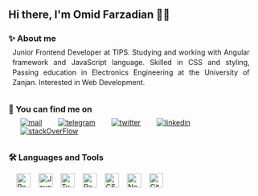 <div style="margin: 8px">
  <h2 style="margin: 0">Hi there, I'm Omid Farzadian 👋🏻</h2>
  <br />
  <section>
    <h3 style="margin: 8px 0"><strong>✨ About me</strong></h3>
    <p style="margin: 8px 8px; line-height: 20px; text-align: justify">
      Junior Frontend Developer at TIPS. Studying and working with Angular
      framework and JavaScript language. Skilled in CSS and styling, Passing
      education in Electronics Engineering at the University of Zanjan.
      Interested in Web Development.
    </p>
  </section>
  <br />
  <section>
    <h3 style="margin: 8px 0"><strong>🔗 You can find me on</strong></h3>
    <div
      style="display: flex; flex-wrap: wrap; flex-direction: row; margin: 8px"
    >
      <a href="mailto:farzadian.omid@gmail.com">
        <img
          src="https://img.shields.io/badge/Gmail-D14836?style=for-the-badge&logo=gmail&logoColor=white"
          alt="mail"
          style="margin: 0 1rem"
        />
      </a>
      <a href="https://telegram.me/omidfarzadian">
        <img
          src="https://img.shields.io/badge/Telegram-2CA5E0?style=for-the-badge&logo=telegram&logoColor=white"
          alt="telegram"
          style="margin: 0 1rem"
        />
      </a>
      <a href="https://twitter.com/omidfarzadian">
        <img
          src="https://img.shields.io/badge/Twitter-1DA1F2?style=for-the-badge&logo=twitter&logoColor=white"
          alt="twitter"
          style="margin: 0 1rem"
        />
      </a>
      <a href="https://www.linkedin.com/in/omidfarzadian/">
        <img
          src="https://img.shields.io/badge/LinkedIn-0077B5?style=for-the-badge&logo=linkedin&logoColor=white"
          alt="linkedin"
          style="margin: 0 1rem"
        />
      </a>
      <a href="https://stackoverflow.com/users/17541219/omidfarzadian">
        <img
          src="https://img.shields.io/badge/Stack_Overflow-FE7A16?style=for-the-badge&logo=stack-overflow&logoColor=white"
          alt="stackOverFlow"
          style="margin: 0 1rem"
        />
      </a>
    </div>
  </section>
  <br />
  <section>
    <h3 style="margin: 8px 0"><strong>🛠️ Languages and Tools</strong></h3>
    <div
      style="display: flex; flex-wrap: wrap; flex-direction: row; margin: 8px"
    >
      <a href="https://angular.io/" title="Angular"
        ><img
          src="https://github.com/get-icon/geticon/raw/master/icons/angular-icon.svg"
          alt="RxJS"
          width="28px"
          height="28px"
          style="margin: 8px"
      /></a>
      <a
        href="https://developer.mozilla.org/en-US/docs/Web/JavaScript"
        title="JavaScript"
        ><img
          src="https://github.com/get-icon/geticon/raw/master/icons/javascript.svg"
          alt="JavaScript"
          width="28px"
          height="28px"
          style="margin: 8px"
      /></a>
      <a href="https://www.typescriptlang.org/" title="Typescript"
        ><img
          src="https://github.com/get-icon/geticon/raw/master/icons/typescript-icon.svg"
          alt="Typescript"
          width="28px"
          height="28px"
          style="margin: 8px"
      /></a>
      <a href="https://rxjs.dev/" title="RxJS"
        ><img
          src="https://github.com/get-icon/geticon/raw/master/icons/reactivex.svg"
          alt="RxJS"
          width="28px"
          height="28px"
          style="margin: 8px"
      /></a>
      <a href="https://www.w3.org/Style/CSS/Overview.en.html/" title="CSS"
        ><img
          src="https://github.com/get-icon/geticon/raw/master/icons/css-3.svg"
          alt="CSS"
          width="28px"
          height="28px"
          style="margin: 8px"
      /></a>
      <a href="https://nodejs.org/" title="NodeJS"
        ><img
          src="https://github.com/get-icon/geticon/raw/master/icons/nodejs-icon.svg"
          alt="NodeJS"
          width="28px"
          height="28px"
          style="margin: 8px"
      /></a>
      <a href="https://git-scm.com/" title="Git"
        ><img
          src="https://github.com/get-icon/geticon/raw/master/icons/git-icon.svg"
          alt="Git"
          width="28px"
          height="28px"
          style="margin: 8px"
      /></a>
    </div>
  </section>
</div>
